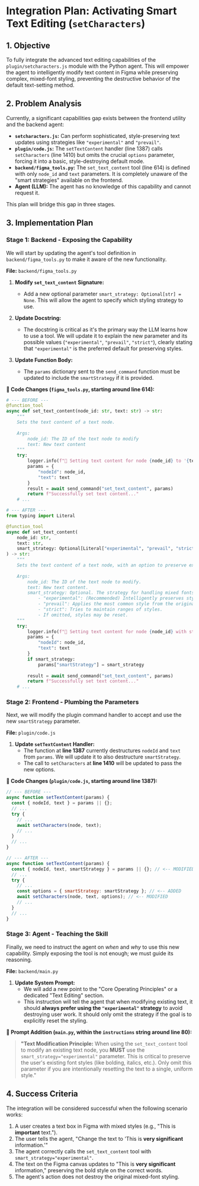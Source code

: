 # Integration Plan: Activating Smart Text Editing (`setCharacters`)

## 1. Objective

To fully integrate the advanced text editing capabilities of the `plugin/setcharacters.js` module with the Python agent. This will empower the agent to intelligently modify text content in Figma while preserving complex, mixed-font styling, preventing the destructive behavior of the default text-setting method.

## 2. Problem Analysis

Currently, a significant capabilities gap exists between the frontend utility and the backend agent:

- **`setcharacters.js`:** Can perform sophisticated, style-preserving text updates using strategies like `"experimental"` and `"prevail"`.
- **`plugin/code.js`:** The `setTextContent` handler (line 1387) calls `setCharacters` (line 1410) but omits the crucial `options` parameter, forcing it into a basic, style-destroying default mode.
- **`backend/figma_tools.py`:** The `set_text_content` tool (line 614) is defined with only `node_id` and `text` parameters. It is completely unaware of the "smart strategies" available on the frontend.
- **Agent (LLM):** The agent has no knowledge of this capability and cannot request it.

This plan will bridge this gap in three stages.

## 3. Implementation Plan

### Stage 1: Backend - Exposing the Capability

We will start by updating the agent's tool definition in `backend/figma_tools.py` to make it aware of the new functionality.

**File:** `backend/figma_tools.py`

1.  **Modify `set_text_content` Signature:**
    - Add a new optional parameter `smart_strategy: Optional[str] = None`. This will allow the agent to specify which styling strategy to use.

2.  **Update Docstring:**
    - The docstring is critical as it's the primary way the LLM learns how to use a tool. We will update it to explain the new parameter and its possible values (`"experimental"`, `"prevail"`, `"strict"`), clearly stating that `"experimental"` is the preferred default for preserving styles.

3.  **Update Function Body:**
    - The `params` dictionary sent to the `send_command` function must be updated to include the `smartStrategy` if it is provided.

**📝 Code Changes (`figma_tools.py`, starting around line 614):**

```python
# --- BEFORE ---
@function_tool
async def set_text_content(node_id: str, text: str) -> str:
    """
    Sets the text content of a text node.
    
    Args:
        node_id: The ID of the text node to modify
        text: New text content
    """
    try:
        logger.info(f"📝 Setting text content for node {node_id} to '{text}'")
        params = {
            "nodeId": node_id,
            "text": text
        }
        result = await send_command("set_text_content", params)
        return f"Successfully set text content..."
    # ...

# --- AFTER ---
from typing import Literal

@function_tool
async def set_text_content(
    node_id: str, 
    text: str,
    smart_strategy: Optional[Literal["experimental", "prevail", "strict"]] = None
) -> str:
    """
    Sets the text content of a text node, with an option to preserve existing styling.
    
    Args:
        node_id: The ID of the text node to modify.
        text: New text content.
        smart_strategy: Optional. The strategy for handling mixed fonts.
            - "experimental": (Recommended) Intelligently preserves style patterns like bolding and italics.
            - "prevail": Applies the most common style from the original text to the new text.
            - "strict": Tries to maintain ranges of styles.
            - If omitted, styles may be reset.
    """
    try:
        logger.info(f"📝 Setting text content for node {node_id} with strategy: {smart_strategy}")
        params = {
            "nodeId": node_id,
            "text": text
        }
        if smart_strategy:
            params["smartStrategy"] = smart_strategy
        
        result = await send_command("set_text_content", params)
        return f"Successfully set text content..."
    # ...
```

### Stage 2: Frontend - Plumbing the Parameters

Next, we will modify the plugin command handler to accept and use the new `smartStrategy` parameter.

**File:** `plugin/code.js`

1.  **Update `setTextContent` Handler:**
    - The function at **line 1387** currently destructures `nodeId` and `text` from `params`. We will update it to also destructure `smartStrategy`.
    - The call to `setCharacters` at **line 1410** will be updated to pass the new options.

**📝 Code Changes (`plugin/code.js`, starting around line 1387):**

```javascript
// --- BEFORE ---
async function setTextContent(params) {
  const { nodeId, text } = params || {};
  // ...
  try {
    // ...
    await setCharacters(node, text);
    // ...
  }
  // ...
}

// --- AFTER ---
async function setTextContent(params) {
  const { nodeId, text, smartStrategy } = params || {}; // <-- MODIFIED
  // ...
  try {
    // ...
    const options = { smartStrategy: smartStrategy }; // <-- ADDED
    await setCharacters(node, text, options); // <-- MODIFIED
    // ...
  }
  // ...
}
```

### Stage 3: Agent - Teaching the Skill

Finally, we need to instruct the agent on *when* and *why* to use this new capability. Simply exposing the tool is not enough; we must guide its reasoning.

**File:** `backend/main.py`

1.  **Update System Prompt:**
    - We will add a new point to the "Core Operating Principles" or a dedicated "Text Editing" section.
    - This instruction will tell the agent that when modifying existing text, it should **always prefer using the `"experimental"` strategy** to avoid destroying user work. It should only omit the strategy if the goal is to explicitly reset the styling.

**📝 Prompt Addition (`main.py`, within the `instructions` string around line 80):**

> **"Text Modification Principle:**
> When using the `set_text_content` tool to modify an existing text node, you **MUST** use the `smart_strategy="experimental"` parameter. This is critical to preserve the user's existing font styles (like bolding, italics, etc.). Only omit this parameter if you are intentionally resetting the text to a single, uniform style."

## 4. Success Criteria

The integration will be considered successful when the following scenario works:

1.  A user creates a text box in Figma with mixed styles (e.g., "This is **important** text.").
2.  The user tells the agent, "Change the text to 'This is **very significant** information.'"
3.  The agent correctly calls the `set_text_content` tool with `smart_strategy="experimental"`.
4.  The text on the Figma canvas updates to "This is **very significant** information," preserving the bold style on the correct words.
5.  The agent's action does not destroy the original mixed-font styling.
